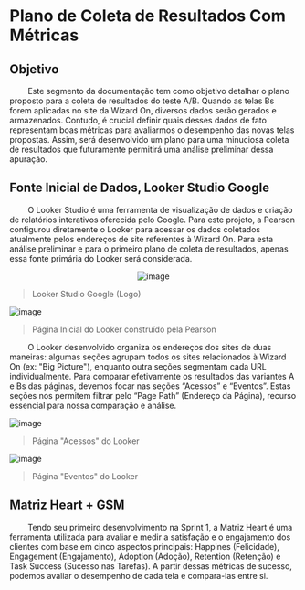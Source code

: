 # Plano de Coleta de Resultados Com Métricas

## Objetivo 

&emsp;&emsp; Este segmento da documentação tem como objetivo detalhar o plano proposto para a coleta de resultados do teste A/B. Quando as telas Bs forem aplicadas no site da Wizard On, diversos dados serão gerados e armazenados. Contudo, é crucial definir quais desses dados de fato representam boas métricas para avaliarmos o desempenho das novas telas propostas. Assim, será desenvolvido um plano para uma minuciosa coleta de resultados que futuramente permitirá uma análise preliminar dessa apuração.


## Fonte Inicial de Dados, Looker Studio Google

&emsp;&emsp; O Looker Studio é uma ferramenta de visualização de dados e criação de relatórios interativos oferecida pelo Google. Para este projeto, a Pearson configurou diretamente o Looker para acessar os dados coletados atualmente pelos endereços de site referentes à Wizard On. Para esta análise preliminar e para o primeiro plano de coleta de resultados, apenas essa fonte primária do Looker será considerada.

<p align="center">
  <img src="https://github.com/joaomtm/Rascunho/assets/99208815/9a79aba1-e097-410e-ae11-f38cbede1b40" alt="image">
</p>

> Looker Studio Google (Logo)


![image](https://github.com/joaomtm/Rascunho/assets/99208815/e1639553-bbcd-457e-bb26-d71c9ad7c49f)

> Página Inicial do Looker construído pela Pearson

&emsp;&emsp; O Looker desenvolvido organiza os endereços dos sites de duas maneiras: algumas seções agrupam todos os sites relacionados à Wizard On (ex: "Big Picture"), enquanto outra seções segmentam cada URL individualmente. Para comparar efetivamente os resultados das variantes A e Bs das páginas, devemos focar nas seções “Acessos” e “Eventos”. Estas seções nos permitem filtrar pelo “Page Path” (Endereço da Página), recurso essencial para nossa comparação e análise.

![image](https://github.com/joaomtm/Rascunho/assets/99208815/3fc103d3-057f-4f7b-999a-ee98035d0b5a)

> Página "Acessos" do Looker


![image](https://github.com/joaomtm/Rascunho/assets/99208815/89092742-9738-4a0c-8f64-39ed422c72e9)

> Página "Eventos" do Looker

## Matriz Heart + GSM

&emsp;&emsp; Tendo seu primeiro desenvolvimento na Sprint 1, a Matriz Heart é uma ferramenta utilizada para avaliar e medir a satisfação e o engajamento dos clientes com base em cinco aspectos principais: Happines (Felicidade), Engagement (Engajamento), Adoption (Adoção), Retention (Retenção) e Task Success (Sucesso nas Tarefas). A partir dessas métricas de sucesso, podemos avaliar o desempenho de cada tela e compara-las entre si. 















